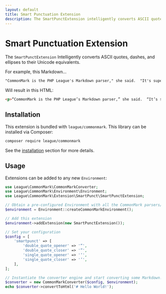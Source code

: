 ```yaml
---
layout: default
title: Smart Punctuation Extension
description: The SmartPunctExtension intelligently converts ASCII quotes, dashes, and ellipses to their Unicode equivalents
---
```


# Smart Punctuation Extension

The `SmartPunctExtension` Intelligently converts ASCII quotes, dashes, and ellipses to their Unicode equivalents.

For example, this Markdown...

```markdown
"CommonMark is the PHP League's Markdown parser," she said.  "It's super-configurable... you can even use additional extensions to expand its capabilities -- just like this one!"
```

Will result in this HTML:

```html
<p>“CommonMark is the PHP League’s Markdown parser,” she said.  “It’s super-configurable… you can even use additional extensions to expand its capabilities – just like this one!”</p>
```

## Installation

This extension is bundled with `league/commonmark`. This library can be installed via Composer:

```bash
composer require league/commonmark
```

See the [installation](/2.0/installation/) section for more details.

## Usage

Extensions can be added to any new `Environment`:

```php
use League\CommonMark\CommonMarkConverter;
use League\CommonMark\Environment\Environment;
use League\CommonMark\Extension\SmartPunct\SmartPunctExtension;

// Obtain a pre-configured Environment with all the CommonMark parsers/renderers ready-to-go
$environment = Environment::createCommonMarkEnvironment();

// Add this extension
$environment->addExtension(new SmartPunctExtension());

// Set your configuration
$config = [
    'smartpunct' => [
        'double_quote_opener' => '“',
        'double_quote_closer' => '”',
        'single_quote_opener' => '‘',
        'single_quote_closer' => '’',
    ],
];

// Instantiate the converter engine and start converting some Markdown!
$converter = new CommonMarkConverter($config, $environment);
echo $converter->convertToHtml('# Hello World!');
```
